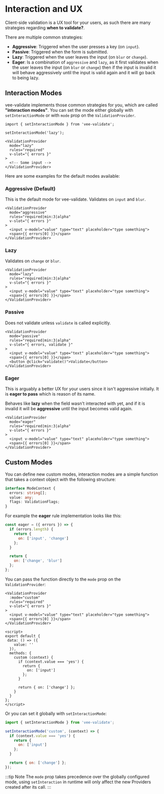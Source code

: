 # Interaction and UX

Client-side validation is a UX tool for your users, as such there are many strategies regarding **when to validate?**.

There are multiple common strategies:

- **Aggressive**: Triggered when the user presses a key (on `input`).
- **Passive**: Triggered when the form is submitted.
- **Lazy**: Triggered when the user leaves the input (on `blur` or `change`).
- **Eager**: Is a combination of `aggressive` and `lazy`, as it first validates when the user leaves the input (on `blur` or `change`) then if the input is invalid it will behave aggressively until the input is valid again and it will go back to being lazy.

## Interaction Modes

vee-validate implements those common strategies for you, which are called **"interaction modes"**. You can set the mode either globally with `setInteractionMode` or with `mode` prop on the `ValidationProvider`.

```js{1,3}
import { setInteractionMode } from 'vee-validate';

setInteractionMode('lazy');
```

```vue{2}
<ValidationProvider
  mode="lazy"
  rules="required"
  v-slot="{ errors }"
>
  <!-- Some input -->
</ValidationProvider>
```

Here are some examples for the default modes available:

### Aggressive (Default)

This is the default mode for vee-validate. Validates on `input` and `blur`.

<RuleDemo rule="required|min:3|alpha" />

```vue{2}
<ValidationProvider
  mode="aggressive"
  rules="required|min:3|alpha"
  v-slot="{ errors }"
>
  <input v-model="value" type="text" placeholder="type something">
  <span>{{ errors[0] }}</span>
</ValidationProvider>
```

### Lazy

Validates on `change` or `blur`.

<RuleDemo rule="required|min:3|alpha" mode="lazy" />

```vue{2}
<ValidationProvider
  mode="lazy"
  rules="required|min:3|alpha"
  v-slot="{ errors }"
>
  <input v-model="value" type="text" placeholder="type something">
  <span>{{ errors[0] }}</span>
</ValidationProvider>
```

### Passive

Does not validate unless `validate` is called explicitly.

<RuleDemo rule="required|min:3|alpha" mode="passive" />

```vue{2}
<ValidationProvider
  mode="passive"
  rules="required|min:3|alpha"
  v-slot="{ errors, validate }"
>
  <input v-model="value" type="text" placeholder="type something">
  <span>{{ errors[0] }}</span>
  <button @click="validate()">Validate</button>
</ValidationProvider>
```

### Eager

This is arguably a better UX for your users since it isn't aggressive initially. It is **eager to pass** which is reason of its name.

Behaves like **lazy** when the field wasn't interacted with yet, and if it is invalid it will be **aggressive** until the input becomes valid again.

<RuleDemo rule="required|min:3|alpha" mode="eager" />

```vue{2}
<ValidationProvider
  mode="eager"
  rules="required|min:3|alpha"
  v-slot="{ errors }"
>
  <input v-model="value" type="text" placeholder="type something">
  <span>{{ errors[0] }}</span>
</ValidationProvider>
```

## Custom Modes

You can define new custom modes, interaction modes are a simple function that takes a context object with the following structure:

```ts
interface ModeContext {
  errors: string[];
  value: any;
  flags: ValidationFlags;
}
```

For example the **eager** rule implementation looks like this:

```js
const eager = ({ errors }) => {
  if (errors.length) {
    return {
      on: ['input', 'change']
    };
  }

  return {
    on: ['change', 'blur']
  };
};
```

You can pass the function directly to the `mode` prop on the `ValidationProvider`:

```vue{2,16-24}
<ValidationProvider
  :mode="custom"
  rules="required"
  v-slot="{ errors }"
>
  <input v-model="value" type="text" placeholder="type something">
  <span>{{ errors[0] }}</span>
</ValidationProvider>

<script>
export default {
 data: () => ({
    value: ''
  }),
  methods: {
    custom (context) {
      if (context.value === 'yes') {
        return {
          on: ['input']
        };
      }

      return { on: ['change'] };
    }
  }
};
</script>
```

Or you can set it globally with `setInteractionMode`:

```js
import { setInteractionMode } from 'vee-validate';

setInteractionMode('custom', (context) => {
  if (context.value === 'yes') {
    return {
      on: ['input']
    };
  }

  return { on: ['change'] };
});
```

:::tip Note
  The `mode` prop takes precedence over the globally configured mode, using `setInteraction` in runtime will only affect the new Providers created after its call.
:::
